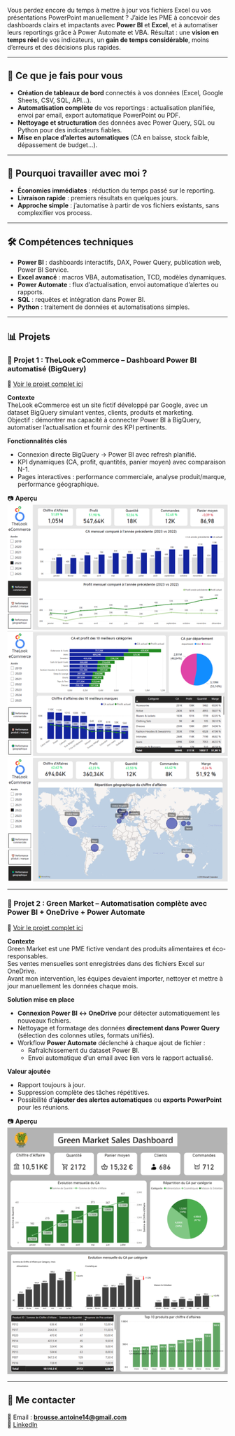 Vous perdez encore du temps à mettre à jour vos fichiers Excel ou vos présentations PowerPoint manuellement ?
J’aide les PME à concevoir des dashboards clairs et impactants avec **Power BI** et **Excel**, et à automatiser leurs reportings grâce à Power Automate et VBA.
Résultat : une **vision en temps réel** de vos indicateurs, un **gain de temps considérable**, moins d’erreurs et des décisions plus rapides.

---

## 💼 Ce que je fais pour vous

- **Création de tableaux de bord** connectés à vos données (Excel, Google Sheets, CSV, SQL, API…).  
- **Automatisation complète** de vos reportings : actualisation planifiée, envoi par email, export automatique PowerPoint ou PDF.  
- **Nettoyage et structuration** des données avec Power Query, SQL ou Python pour des indicateurs fiables.  
- **Mise en place d’alertes automatiques** (CA en baisse, stock faible, dépassement de budget…).
  
---

## 🎯 Pourquoi travailler avec moi ?

- **Économies immédiates** : réduction du temps passé sur le reporting.  
- **Livraison rapide** : premiers résultats en quelques jours.  
- **Approche simple** : j’automatise à partir de vos fichiers existants, sans complexifier vos process.  

---

## 🛠 Compétences techniques

- **Power BI** : dashboards interactifs, DAX, Power Query, publication web, Power BI Service.  
- **Excel avancé** : macros VBA, automatisation, TCD, modèles dynamiques.  
- **Power Automate** : flux d’actualisation, envoi automatique d’alertes ou rapports.  
- **SQL** : requêtes et intégration dans Power BI.  
- **Python** : traitement de données et automatisations simples.  

---

## 📊 Projets

### 📁 Projet 1 : **TheLook eCommerce** – Dashboard Power BI automatisé (BigQuery)

🔗 [Voir le projet complet ici](https://github.com/AntoineBrousse/TheLook-eCommerce)

**Contexte**  
TheLook eCommerce est un site fictif développé par Google, avec un dataset BigQuery simulant ventes, clients, produits et marketing.  
Objectif : démontrer ma capacité à connecter Power BI à BigQuery, automatiser l’actualisation et fournir des KPI pertinents.

**Fonctionnalités clés**  
- Connexion directe BigQuery → Power BI avec refresh planifié.  
- KPI dynamiques (CA, profit, quantités, panier moyen) avec comparaison N-1.  
- Pages interactives : performance commerciale, analyse produit/marque, performance géographique.  

📷 **Aperçu**  
![Performance commerciale](/images/Thelookproject_p1.png)  
![Performance produit & marque](/images/Thelookproject_p2.png)  
![Performance géographique](/images/Thelookproject_p3.png)  

---

### 📁 Projet 2 : **Green Market** – Automatisation complète avec Power BI + OneDrive + Power Automate

🔗 [Voir le projet complet ici](https://github.com/AntoineBrousse/powerbi-greenmarket)

**Contexte**  
Green Market est une PME fictive vendant des produits alimentaires et éco-responsables.  
Ses ventes mensuelles sont enregistrées dans des fichiers Excel sur OneDrive.  
Avant mon intervention, les équipes devaient importer, nettoyer et mettre à jour manuellement les données chaque mois.

**Solution mise en place**  
- **Connexion Power BI ↔ OneDrive** pour détecter automatiquement les nouveaux fichiers.  
- Nettoyage et formatage des données **directement dans Power Query** (sélection des colonnes utiles, formats unifiés).  
- Workflow **Power Automate** déclenché à chaque ajout de fichier :  
  - Rafraîchissement du dataset Power BI.  
  - Envoi automatique d’un email avec lien vers le rapport actualisé.  

**Valeur ajoutée**  
- Rapport toujours à jour.  
- Suppression complète des tâches répétitives.  
- Possibilité d’**ajouter des alertes automatiques** ou **exports PowerPoint** pour les réunions.  

📷 **Aperçu**  
![Page-1](images/Page-1.png)  
![Page-2](images/Page-2.png)  

---

## 🤝 Me contacter

📧 Email : **brousse.antoine14@gmail.com**  
🔗 [LinkedIn](https://www.linkedin.com/in/brousseantoine/)  
